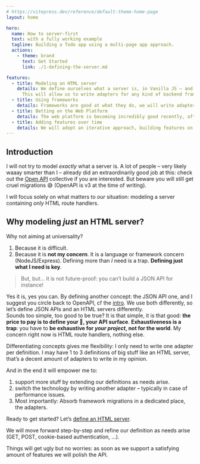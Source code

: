 ```yaml
---
# https://vitepress.dev/reference/default-theme-home-page
layout: home

hero:
  name: How to server-first
  text: with a fully working example
  tagline: Building a Todo app using a multi-page app approach.
  actions:
    - theme: brand
      text: Get Started
      link: ./1-defining-the-server.md

features:
  - title: Modeling an HTML server
    details: We define ourselves what a server is, in Vanilla JS – and TS.
      This will allow us to write adapters for any kind of backend framework.
  - title: Using frameworks
    details: Frameworks are good at what they do, we will write adapters to pipe our server matching <em>our</em> definition into a framework adapter. Namely Express, h3 and Hapi to showcase very different frameworks.
  - title: Betting on the Web Platform
    details: The web platform is becoming incredibly good recently, after big updates in the EcmaScript world, now it’s HTML/CSS’s turn to gain a lot of features like CSS nesting, popover API and more.
  - title: Adding features over time
    details: We will adopt an iterative approach, building features on top of other features.
---
```


## Introduction

I will not try to model _exactly_ what a server is. A lot of people – very likely waaay smarter than I – already did an extraordinarily good job at this: check out the [Open API](https://swagger.io/docs/) collective if you are interested. But beware you will still get cruel migrations 😅 (OpenAPI is v3 at the time of writing).

I will focus solely on what matters to _our_ situation: modeling a server containing _only_ HTML route handlers.

## Why modeling _just_ an HTML server?

Why not aiming at universality?

1. Because it is difficult.
2. Because it is **not my concern**. It is a language or framework concern (NodeJS/Express). Defining more than _I_ need is a trap. **Defining just what I need is key**.

> But, but… it is not future-proof: you can’t build a JSON API for instance!

Yes it is, yes you can. By defining another concept: the JSON API one, and I suggest you circle back to OpenAPI, cf the [intro](#introduction). We use both differently, so let’s define JSON APIs and an HTML servers differently.<br>
Sounds too simple, too good to be true? It is that simple, it is that good: **the price to pay is to define your 💩, your API surface**. **Exhaustiveness is a trap**: you have to **be exhaustive for _your project_, not for the world**. My concern right now is HTML route handlers, nothing else.

Differentiating concepts gives me flexibility: I only need to write one adapter per definition. I may have 1 to 3 definitions of big stuff like an HTML server, that’s a decent amount of adapters to write in my opinion.

And in the end it will empower me to:

1. support more stuff by extending our definitions as needs arise.
2. switch the technology by writing another adapter – typically in case of performance issues.
3. Most importantly: Absorb framework migrations in a dedicated place, the adapters.

Ready to get started? Let’s [define an HTML server](./1-defining-the-server.html).

We will move forward step-by-step and refine our definition as needs arise (GET, POST, cookie-based authentication, …).

Things will get ugly but no worries: as soon as we support a satisfying amount of features we will polish the API.
